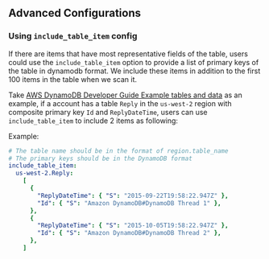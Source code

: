 ## Advanced Configurations

### Using `include_table_item` config

If there are items that have most representative fields of the table, users could use the `include_table_item` option to provide a list of primary keys of the table in dynamodb format. We include these items in addition to the first 100 items in the table when we scan it.

Take [AWS DynamoDB Developer Guide Example tables and data](https://docs.aws.amazon.com/amazondynamodb/latest/developerguide/AppendixSampleTables.html) as an example, if a account has a table `Reply` in the `us-west-2` region with composite primary key `Id` and `ReplyDateTime`, users can use `include_table_item` to include 2 items as following:

Example:

```yml
# The table name should be in the format of region.table_name
# The primary keys should be in the DynamoDB format
include_table_item:
  us-west-2.Reply:
    [
      {
        "ReplyDateTime": { "S": "2015-09-22T19:58:22.947Z" },
        "Id": { "S": "Amazon DynamoDB#DynamoDB Thread 1" },
      },
      {
        "ReplyDateTime": { "S": "2015-10-05T19:58:22.947Z" },
        "Id": { "S": "Amazon DynamoDB#DynamoDB Thread 2" },
      },
    ]
```
